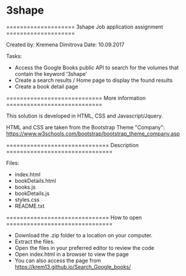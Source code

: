 # 3shape


==================== 3shape Job application assignment ====================

Created by: Kremena Dimitrova
Date: 10.09.2017

Tasks:
- Access the Google Books public API to search for the volumes that contain 
the keyword ‘3shape’
- Create a search results / Home page to display the found results
- Create a book detail page

============================ More information ============================

This solution is developed in HTML, CSS and Javascript/Jquery.

HTML and CSS are taken from the Bootstrap Theme "Company": 
https://www.w3schools.com/bootstrap/bootstrap_theme_company.asp

============================== Description ===============================

Files:
- index.html
- bookDetails.html
- books.js
- bookDetails.js
- styles.css
- README.txt

============================== How to open ===============================

- Download the .zip folder to a location on your computer.
- Extract the files.
- Open the files in your preferred editor to review the code
- Open index.html in a browser to view the page
- You can also access the page from https://krem13.github.io/Search_Google_books/
